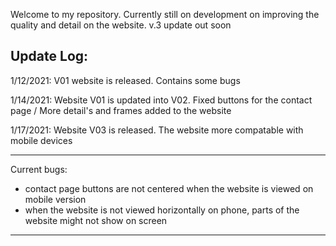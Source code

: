 Welcome to my repository. Currently still on development on improving the quality and detail on the website. v.3 update out soon



Update Log:
------------------------------------------------------------------------------------------------------------------------------------------------------------------------------

1/12/2021: V01 website is released. Contains some bugs

1/14/2021: Website V01 is updated into V02. Fixed buttons for the contact page / More detail's and frames added to the website

1/17/2021: Website V03 is released. The website more compatable with mobile devices



------------------------------------------------------------------------------------------------------------------------------------------------------------------------------

Current bugs:

* contact page buttons are not centered when the website is viewed on mobile version
* when the website is not viewed horizontally on phone, parts of the website might not show on screen

------------------------------------------------------------------------------------------------------------------------------------------------------------------------------

